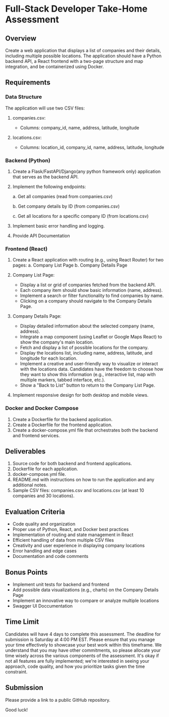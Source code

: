 # Full-Stack Developer Take-Home Assessment

## Overview

Create a web application that displays a list of companies and their details, including multiple possible locations. The application should have a Python backend API, a React frontend with a two-page structure and map integration, and be containerized using Docker.

## Requirements

### Data Structure

The application will use two CSV files:

1. companies.csv:
   - Columns: company_id, name, address, latitude, longitude

2. locations.csv:
   - Columns: location_id, company_id, name, address, latitude, longitude

### Backend (Python)

1. Create a Flask/FastAPI/Django(any python framework only) application that serves as the backend API.
2. Implement the following endpoints:
   
   a. Get all companies (read from companies.csv)
   
   b. Get company details by ID (from companies.csv)
   
   c. Get all locations for a specific company ID (from locations.csv)
   
4. Implement basic error handling and logging.
5. Provide API Documentation

### Frontend (React)

1. Create a React application with routing (e.g., using React Router) for two pages:
   a. Company List Page
   b. Company Details Page

2. Company List Page:
   - Display a list or grid of companies fetched from the backend API.
   - Each company item should show basic information (name, address).
   - Implement a search or filter functionality to find companies by name.
   - Clicking on a company should navigate to the Company Details Page.

3. Company Details Page:
   - Display detailed information about the selected company (name, address).
   - Integrate a map component (using Leaflet or Google Maps React) to show the company's main location.
   - Fetch and display a list of possible locations for the company.
   - Display the locations list, including name, address, latitude, and longitude for each location.
   - Implement a creative and user-friendly way to visualize or interact with the locations data. Candidates have the freedom to choose how they want to show this information (e.g., interactive list, map with multiple markers, tabbed interface, etc.).
   - Show a "Back to List" button to return to the Company List Page.

4. Implement responsive design for both desktop and mobile views.

### Docker and Docker Compose

1. Create a Dockerfile for the backend application.
2. Create a Dockerfile for the frontend application.
3. Create a docker-compose.yml file that orchestrates both the backend and frontend services.

## Deliverables

1. Source code for both backend and frontend applications.
2. Dockerfile for each application.
3. docker-compose.yml file.
4. README.md with instructions on how to run the application and any additional notes.
5. Sample CSV files: companies.csv and locations.csv (at least 10 companies and 30 locations).

## Evaluation Criteria

- Code quality and organization
- Proper use of Python, React, and Docker best practices
- Implementation of routing and state management in React
- Efficient handling of data from multiple CSV files
- Creativity and user experience in displaying company locations
- Error handling and edge cases
- Documentation and code comments

## Bonus Points

- Implement unit tests for backend and frontend
- Add possible data visualizations (e.g., charts) on the Company Details Page
- Implement an innovative way to compare or analyze multiple locations
- Swagger UI Doccumentation

## Time Limit

Candidates will have 4 days to complete this assessment. The deadline for submission is Saturday at 4:00 PM EST. Please ensure that you manage your time effectively to showcase your best work within this timeframe.
We understand that you may have other commitments, so please allocate your time wisely across the various components of the assessment. It's okay if not all features are fully implemented; we're interested in seeing your approach, code quality, and how you prioritize tasks given the time constraint.

## Submission

Please provide a link to a public GitHub repository.

Good luck!

